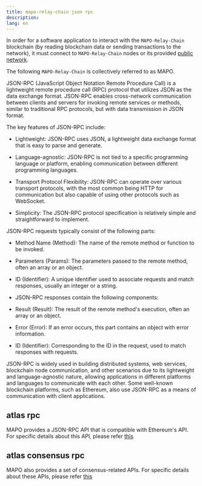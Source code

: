 ```yaml
---
title: mapo-relay-chain json rpc
description: 
lang: en
---
```


In order for a software application to interact with the `MAPO-Relay-Chain` blockchain (by reading blockchain data or sending transactions to the network), it must connect to `MAPO-Relay-Chain` nodes or its provided [public network](/docs/base/mapo-relay-chain/public-service_en.md).

The following `MAPO-Relay-Chain` is collectively referred to as MAPO.

JSON-RPC (JavaScript Object Notation Remote Procedure Call) is a lightweight remote procedure call (RPC) protocol that utilizes JSON as the data exchange format. JSON-RPC enables cross-network communication between clients and servers for invoking remote services or methods, similar to traditional RPC protocols, but with data transmission in JSON format.


The key features of JSON-RPC include:

+ Lightweight: JSON-RPC uses JSON, a lightweight data exchange format that is easy to parse and generate.

+ Language-agnostic: JSON-RPC is not tied to a specific programming language or platform, enabling communication between different programming languages.

+ Transport Protocol Flexibility: JSON-RPC can operate over various transport protocols, with the most common being HTTP for communication but also capable of using other protocols such as WebSocket.

+ Simplicity: The JSON-RPC protocol specification is relatively simple and straightforward to implement.

JSON-RPC requests typically consist of the following parts:

+ Method Name (Method): The name of the remote method or function to be invoked.
+ Parameters (Params): The parameters passed to the remote method, often an array or an object.
+ ID (Identifier): A unique identifier used to associate requests and match responses, usually an integer or a string.
+ JSON-RPC responses contain the following components:

+ Result (Result): The result of the remote method's execution, often an array or an object.
+ Error (Error): If an error occurs, this part contains an object with error information.
+ ID (Identifier): Corresponding to the ID in the request, used to match responses with requests.

JSON-RPC is widely used in building distributed systems, web services, blockchain node communication, and other scenarios due to its lightweight and language-agnostic nature, allowing applications in different platforms and languages to communicate with each other. Some well-known blockchain platforms, such as Ethereum, also use JSON-RPC as a means of communication with client applications.

## atlas rpc

MAPO provides a JSON-RPC API that is compatible with Ethereum's API. For specific details about this API, please refer [this](/docs/sdk/mapo-relay-chain/json-rpc/atlas-json-rpc.md)

## atlas consensus rpc

MAPO also provides a set of consensus-related APIs. For specific details about these APIs, please refer [this](/docs/sdk/mapo-relay-chain/json-rpc/atlas-consensus-rpc.md)



